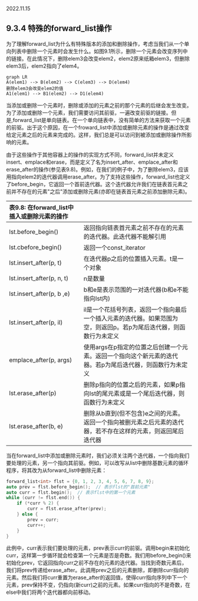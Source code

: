 2022.11.15



## 9.3.4 特殊的forward_list操作
为了理解forward_list为什么有特殊版本的添加和删除操作，考虑当我们从一个单向列表中删除一个元素时会发生什么。如图9.1所示，删除一个元素会改变序列中的链接。在此情况下，删除elem3会改变elem2，elem2原来纸箱elem3，但删除elem3后，elem2指向了elem4。

```mermaid
graph LR
A(elem1) --> B(elem2) --> C(elem3) --> D(elem4)
删除elem3会改变elem2的值
A1(elem1) --> B1(elem2) --> D1(elem4)

```

当添加或删除一个元素时，删除或添加的元素之前的那个元素的后继会发生改变。为了添加或删除一个元素，我们需要访问其前驱，一遍改变前驱的链接。但是,forward_list是单向链表。在一个单向链表中，没有简单的方法来获取一个元素的前驱。出于这个原因，在一个froward_list中添加或删除元素的操作是通过改变给定元素之后的元素来完成的。这样，我们总是可以访问到被添加或删除操作所影响的元素。

由于这些操作于其他容器上的操作的实现方式不同，forward_list并未定义insert、emplace和erase，而是定义了名为insert_after、emplace_after和erase_after的操作(参见表9.8)。例如，在我们的例子中，为了删除elem3，应该用指向elem2的迭代器调用erase_after。为了支持这些操作，forward_list也定义了before_begin，它返回一个首前迭代器。这个迭代器允许我们在链表首元素之前并不存在的元素"之后"添加或删除元素(亦即在链表首元素之前添加删除元素)。

| **表9.8: 在forward_list中插入或删除元素的操作** |  |
|:- |:- |
| lst.before_begin() | 返回指向链表首元素之前不存在的元素的迭代器。此迭代器不能解引用 |
| lst.cbefore_begin() | 返回一个const_iterator |
| lst.insert_after(p, t) | 在迭代器p之后的位置插入元素。t是一个对象 |
| lst.insert_after(p, n, t) | n是数量 |
| lst.insert_after(p, b ,e) | b和e是表示范围的一对迭代器(b和e不能指向lst内) |
| lst.insert_after(p, il) | il是一个花括号列表，返回一个指向最后一个插入元素的迭代器。如果范围为空，则返回p。若p为尾后迭代器，则函数行为未定义 |
| emplace_after(p, args) | 使用args在p指定的位置之后创建一个元素。返回一个指向这个新元素的迭代器。若p为尾后迭代器，则函数行为未定义 |
| lst.erase_after(p) | 删除p指向的位置之后的元素，如果p指向lst的尾元素或是一个尾后迭代器，则函数行为未定义 |
| lst.erase_after(b, e) | 删除从b直到(但不包含)e之间的元素。返回一个指向被删元素之后元素的迭代器，若不存在这样的元素，则返回尾后迭代器 |

当在forward_list中添加或删除元素时，我们必须关注两个迭代器，一个指向我们要处理的元素，另一个指向其前驱。例如，可以改写从list中删除基数元素的循环程序，将其改为从forward_list中删除元素：

```c++
forward_list<int> flst = {0, 1, 2, 3, 4, 5, 6, 7, 8, 9};
auto prev = flst.before_begin();  // 表示flst的"首前元素"
auto curr = flst.begin();  // 表示flst中的第一个元素
while (curr != flst.end()) {
    if (*curr % 2) {
        curr = flst.erase_after(prev);
    } else {
        prev = curr;
        curr++;
    }
}
```

此例中，curr表示我们要处理的元素，prev表示curr的前驱。调用begin来初始化curr，这样第一步循环就会检查第一个元素是否是奇数。我们用before_begin()来初始化prev，它返回指向curr之前不存在的元素的迭代器。当找到奇数元素后，我们将prev传递给erase_after。此调用prev之后的元素删除，即删除curr指向的元素。然后我们将curr重置为erase_after的返回值，使得curr指向序列中下一个元素，prev保持不变，仍指向(新curr)之前的元素。如果curr指向的不是奇数，在else中我们将两个迭代器都向前移动。